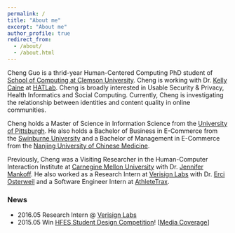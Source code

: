```yaml
---
permalink: /
title: "About me"
excerpt: "About me"
author_profile: true
redirect_from: 
  - /about/
  - /about.html
---
```


Cheng Guo is a thrid-year Human-Centered Computing PhD student of [School of Computing at Clemson University](https://www.clemson.edu/cecas/departments/computing/). Cheng is working with Dr. [Kelly Caine](https://kellycaine.wordpress.com/) at [HATLab](https://www.hatlab.org/). Cheng is broadly interested in Usable Security & Privacy, Health Informatics and Social Computing. Currently, Cheng is investigating the relationship between identities and content quality in online communities.

Cheng holds a Master of Science in Information Science from the [University of Pittsburgh](https://www.ischool.pitt.edu/). He also holds a Bachelor of Business in E-Commerce from the [Swinburne University](https://www.swinburne.edu.au/) and a Bachelor of Management in E-Commerce from the [Nanjing University of Chinese Medicine](https://www.njutcm.edu.cn/).

Previously, Cheng was a Visiting Researcher in the Human-Computer Interaction Institute at [Carnegine Mellon University](https://www.hcii.cmu.edu/) with Dr. [Jennifer Mankoff](https://make4all.org/people/jen-mankoff/). He also worked as a Research Intern at [Verisign Labs](https://www.verisign.com/en_US/company-information/verisign-labs/index.xhtml) with Dr. [Erci Osterweil](https://www.verisign.com/en_US/company-information/verisign-labs/innovators/eric-osterweil/index.xhtml) and a Software Engineer Intern at [AthleteTrax](https://athletetrax.info/).
### News
- 2016.05 Research Intern @ [Verisign Labs](https://www.verisign.com/en_US/company-information/verisign-labs/innovators/eric-osterweil/index.xhtml)
- 2015.05 Win [HFES Student Design Competition](https://www.hfes.org/web/DetailNews.aspx?ID=371)! [<a href='https://upstatebusinessjournal.com/news/clemson-team-wins-mobile-app-competition/'><u>Media Coverage</u></a>]
